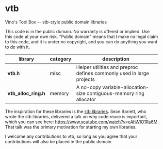 vtb
===

Vino's Tool Box -- stb-style public domain libraries

This code is in the public domain. No warranty is offered or implied. Use this code at your own risk. "Public domain" means that I make no legal claim to this code, and it is under no copyright, and you can do anything you want to do with it.

library              | category | description
-------------------- | -------- | --------------------------------
**vtb.h**            | misc     | Helper utilities and preproc defines commonly used in large projects
**vtb_alloc_ring.h** | memory   | A no-copy variable-allocation-size contiguous-memory ring allocator

The inspiration for these libraries is the [stb libraries](https://github.com/nothings/stb). Sean Barrett, who wrote the stb libraries, delivered a talk on why code reuse is important, which you can see here: https://www.youtube.com/watch?v=eAhWIO1Ra6M That talk was the primary motivation for starting my own libraries.

I welcome any contributions to vtb, so long as you agree that your contributions will also be placed in the public domain.